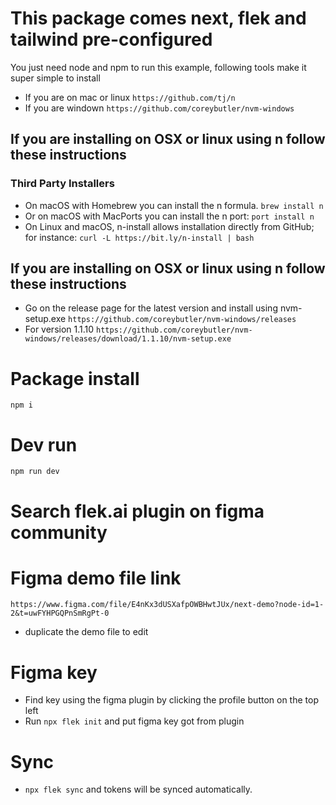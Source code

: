 # This package comes next, flek and tailwind pre-configured

You just need node and npm to run this example, following tools make it super simple to install
- If you are on mac or linux
```https://github.com/tj/n```
- If you are windown
```https://github.com/coreybutler/nvm-windows```

## If you are installing on OSX or linux using n follow these instructions
### Third Party Installers
- On macOS with Homebrew you can install the n formula.
`brew install n`
- Or on macOS with MacPorts you can install the n port:
`port install n`
- On Linux and macOS, n-install allows installation directly from GitHub; for instance:
`curl -L https://bit.ly/n-install | bash`

## If you are installing on OSX or linux using n follow these instructions
- Go on the release page for the latest version and install using nvm-setup.exe
`https://github.com/coreybutler/nvm-windows/releases`
- For version 1.1.10
`https://github.com/coreybutler/nvm-windows/releases/download/1.1.10/nvm-setup.exe`



# Package install
```
npm i
```

# Dev run
```
npm run dev
```

# Search flek.ai plugin on figma community

# Figma demo file link
```
https://www.figma.com/file/E4nKx3dUSXafpOWBHwtJUx/next-demo?node-id=1-2&t=uwFYHPGQPnSmRgPt-0
```
- duplicate the demo file to edit

# Figma key
- Find key using the figma plugin by clicking the profile button on the top left
- Run `npx flek init` and put figma key got from plugin


# Sync
- `npx flek sync` and tokens will be synced automatically.





